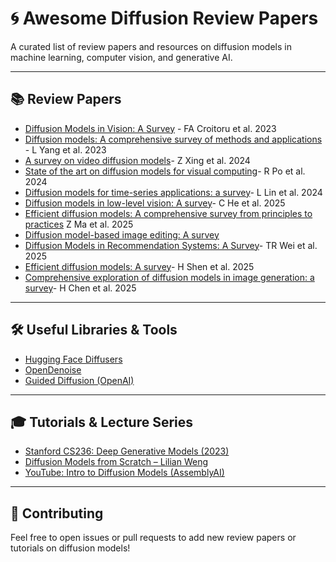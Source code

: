 # 🌀 Awesome Diffusion Review Papers

A curated list of review papers and resources on diffusion models in machine learning, computer vision, and generative AI.

---

## 📚 Review Papers
- [ Diffusion Models in Vision: A Survey](https://arxiv.org/pdf/2209.04747) -  FA Croitoru et al. 2023
- [Diffusion models: A comprehensive survey of methods and applications](https://arxiv.org/pdf/2209.00796) - L Yang et al. 2023
- [A survey on video diffusion models](https://arxiv.org/pdf/2310.10647)-  Z Xing et al. 2024
- [State of the art on diffusion models for visual computing](https://arxiv.org/pdf/2310.07204)- R Po et al. 2024
- [Diffusion models for time-series applications: a survey](https://arxiv.org/pdf/2305.00624)- L Lin et al. 2024
- [Diffusion models in low-level vision: A survey](https://ieeexplore.ieee.org/iel8/34/4359286/10902142.pdf)- C He et al. 2025
- [Efficient diffusion models: A comprehensive survey from principles to practices](https://arxiv.org/pdf/2410.11795?) Z Ma et al. 2025
- [Diffusion model-based image editing: A survey](https://arxiv.org/pdf/2402.17525)
- [Diffusion Models in Recommendation Systems: A Survey](https://arxiv.org/pdf/2501.10548)- TR Wei et al. 2025
- [Efficient diffusion models: A survey](https://arxiv.org/pdf/2502.06805)- H Shen et al. 2025
- [Comprehensive exploration of diffusion models in image generation: a survey](https://link.springer.com/content/pdf/10.1007/s10462-025-11110-3.pdf)- H Chen et al. 2025
  

---

## 🛠 Useful Libraries & Tools

- [Hugging Face Diffusers](https://github.com/huggingface/diffusers)
- [OpenDenoise](https://github.com/OpenDenoise/OpenDenoise)
- [Guided Diffusion (OpenAI)](https://github.com/openai/guided-diffusion)

---

## 🎓 Tutorials & Lecture Series

- [Stanford CS236: Deep Generative Models (2023)](https://cs236.stanford.edu/)
- [Diffusion Models from Scratch – Lilian Weng](https://lilianweng.github.io/posts/2021-07-11-diffusion-models/)
- [YouTube: Intro to Diffusion Models (AssemblyAI)](https://www.youtube.com/watch?v=HoKDTa5jHvg)

---

## 🤝 Contributing

Feel free to open issues or pull requests to add new review papers or tutorials on diffusion models!

